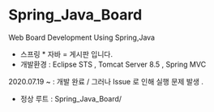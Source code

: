 # Spring_Java_Board
Web Board Development Using Spring,Java 

- 스프링 * 자바 = 게시판 입니다.
- 개발환경 : Eclipse STS , Tomcat Server 8.5 , Spring MVC 


2020.07.19 ~ : 개발 완료 / 그러나 Issue 로 인해 실행 문제 발생 .
- 정상 루트 : Spring_Java_Board/ 
